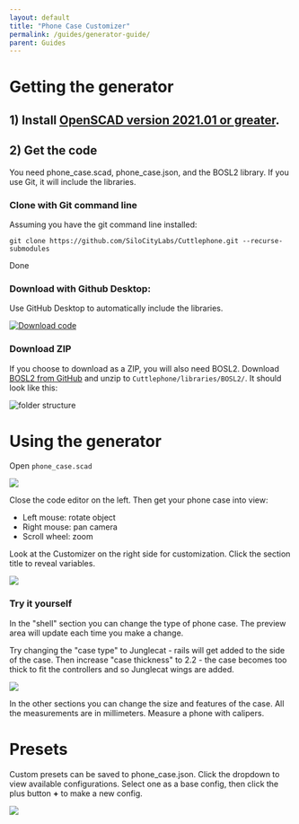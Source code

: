 ```yaml
---
layout: default
title: "Phone Case Customizer"
permalink: /guides/generator-guide/
parent: Guides
---
```


# Getting the generator

## 1\) Install [OpenSCAD version 2021.01 or greater](https://openscad.org/downloads.html). 

## 2\) Get the code

You need phone_case.scad, phone_case.json, and the BOSL2 library. If you use Git, it will include the libraries.

### Clone with Git command line

Assuming you have the git command line installed:

`git clone https://github.com/SiloCityLabs/Cuttlephone.git --recurse-submodules`

Done

<!-- There must be a way for users to download without command line. Maybe I should use releases ... -->
### Download with Github Desktop:

Use GitHub Desktop to automatically include the libraries.

[![Download code](/images/generator-guide/download-code.png)](https://github.com/SiloCityLabs/Cuttlephone)

### Download ZIP

If you choose to download as a ZIP, you will also need BOSL2. Download [BOSL2 from GitHub](https://github.com/BelfrySCAD/BOSL2) and unzip to `Cuttlephone/libraries/BOSL2/`. It should look like this:

![folder structure](/images/generator-guide/unzip-bosl2.png)

# Using the generator

Open `phone_case.scad`

![](/images/generator-guide/openscad-1.png)

Close the code editor on the left. Then get your phone case into view:

 - Left mouse: rotate object
 - Right mouse: pan camera
 - Scroll wheel: zoom

Look at the Customizer on the right side for customization. Click the section title to reveal variables.

![](/images/generator-guide/openscad-2.png)

### Try it yourself

In the "shell" section you can change the type of phone case. The preview area will update each time you make a change.

Try changing the "case type" to Junglecat - rails will get added to the side of the case. Then increase "case thickness" to 2.2 - the case becomes too thick to fit the controllers and so Junglecat wings are added.

![](/images/generator-guide/openscad-3.png)

In the other sections you can change the size and features of the case. All the measurements are in millimeters. Measure a phone with calipers.

# Presets

Custom presets can be saved to phone_case.json. Click the dropdown to view available configurations. Select one as a base config, then click the plus button **+** to make a new config.

![](/images/generator-guide/presets.png)

